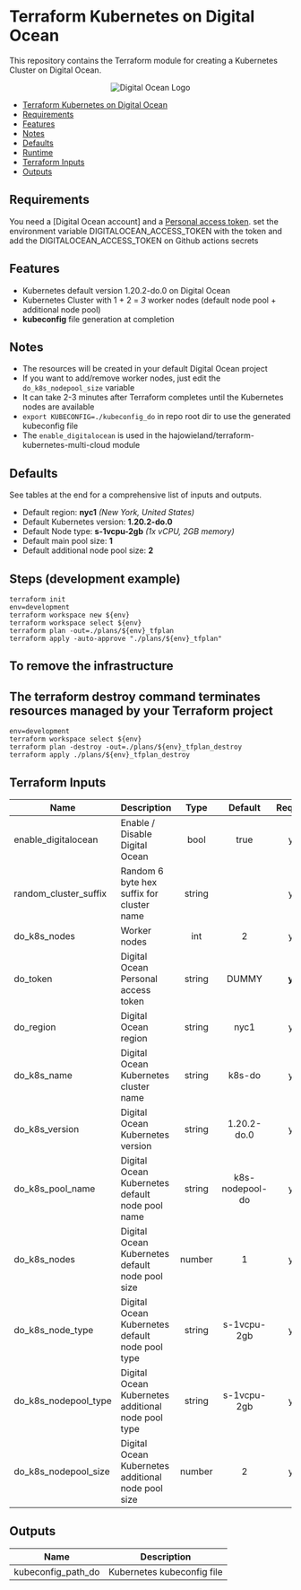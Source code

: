 # Terraform Kubernetes on Digital Ocean

This repository contains the Terraform module for creating a Kubernetes Cluster on Digital Ocean.

<p align="center">
<img alt="Digital Ocean Logo" src="https://upload.wikimedia.org/wikipedia/commons/thumb/f/ff/DigitalOcean_logo.svg/240px-DigitalOcean_logo.svg.png">
</p>


- [Terraform Kubernetes on Digital Ocean](#Terraform-Kubernetes-on-Digital-Ocean)
- [Requirements](#Requirements)
- [Features](#Features)
- [Notes](#Notes)
- [Defaults](#Defaults)
- [Runtime](#Runtime)
- [Terraform Inputs](#Terraform-Inputs)
- [Outputs](#Outputs)

## Requirements

You need a [Digital Ocean account] and a [Personal access token](https://cloud.digitalocean.com/account/api/tokens).
set the environment variable DIGITALOCEAN_ACCESS_TOKEN with the token and add the DIGITALOCEAN_ACCESS_TOKEN on Github actions secrets


## Features

* Kubernetes default version 1.20.2-do.0 on Digital Ocean
* Kubernetes Cluster with 1 + 2 = *3* worker nodes (default node pool + additional node pool)
* **kubeconfig** file generation at completion


## Notes

* The resources will be created in your default Digital Ocean project
* If you want to add/remove worker nodes, just edit the `do_k8s_nodepool_size` variable
* It can take 2-3 minutes after Terraform completes until the Kubernetes nodes are available
* `export KUBECONFIG=./kubeconfig_do` in repo root dir to use the generated kubeconfig file
* The `enable_digitalocean` is used in the hajowieland/terraform-kubernetes-multi-cloud module

## Defaults

See tables at the end for a comprehensive list of inputs and outputs.


* Default region: **nyc1** _(New York, United States)_
* Default Kubernetes version: **1.20.2-do.0**
* Default Node type: **s-1vcpu-2gb** _(1x vCPU, 2GB memory)_
* Default main pool size: **1**
* Default additional node pool size: **2**


## Steps (development example)
```
terraform init
env=development
terraform workspace new ${env}
terraform workspace select ${env}
terraform plan -out=./plans/${env}_tfplan
terraform apply -auto-approve "./plans/${env}_tfplan"
```

## To remove the infrastructure
## The terraform destroy command terminates resources managed by your Terraform project
```
env=development
terraform workspace select ${env}
terraform plan -destroy -out=./plans/${env}_tfplan_destroy
terraform apply ./plans/${env}_tfplan_destroy
```
## Terraform Inputs

| Name | Description | Type | Default | Required |
|------|-------------|:----:|:-----:|:-----:|
| enable_digitalocean | Enable / Disable Digital Ocean | bool | true | yes |
| random_cluster_suffix | Random 6 byte hex suffix for cluster name | string |  | yes |
| do_k8s_nodes | Worker nodes | int | 2 | yes |
| do_token | Digital Ocean Personal access token | string | DUMMY | **yes** |
| do_region | Digital Ocean region | string | nyc1 | yes |
| do_k8s_name | Digital Ocean Kubernetes cluster name | string | k8s-do | yes |
| do_k8s_version | Digital Ocean Kubernetes version | string | 1.20.2-do.0 | yes |
| do_k8s_pool_name | Digital Ocean Kubernetes default node pool name | string | k8s-nodepool-do | yes |
| do_k8s_nodes | Digital Ocean Kubernetes default node pool size | number | 1 | yes |
| do_k8s_node_type | Digital Ocean Kubernetes default node pool type | string | s-1vcpu-2gb | yes |
| do_k8s_nodepool_type | Digital Ocean Kubernetes additional node pool type | string | s-1vcpu-2gb | yes |
| do_k8s_nodepool_size | Digital Ocean Kubernetes additional node pool size | number | 2 | yes |




## Outputs

| Name | Description |
|------|-------------|
| kubeconfig_path_do | Kubernetes kubeconfig file |

